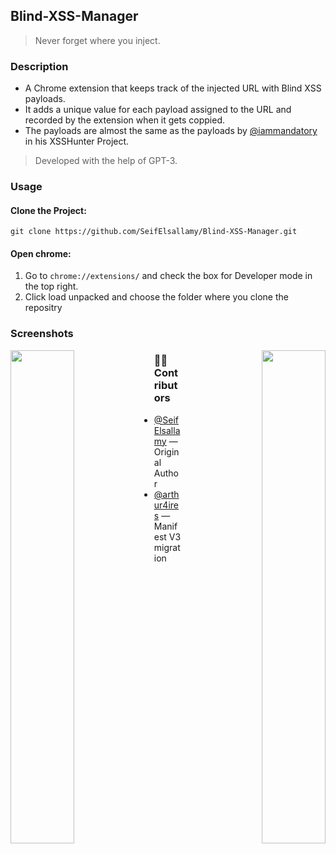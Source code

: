 ## Blind-XSS-Manager

> Never forget where you inject.

### Description

- A Chrome extension that keeps track of the injected URL with Blind XSS payloads.
- It adds a unique value for each payload assigned to the URL and recorded by the extension when it gets coppied.
- The payloads are almost the same as the payloads by [@iammandatory](https://twitter.com/iammandatory) in his XSSHunter Project.

> Developed with the help of GPT-3.

### Usage

#### Clone the Project:

```
git clone https://github.com/SeifElsallamy/Blind-XSS-Manager.git
```

#### Open chrome:

1. Go to `chrome://extensions/` and check the box for Developer mode in the top right.
2. Click load unpacked and choose the folder where you clone the repositry

### Screenshots

<p align="left"><img width="45%" align="left" src="https://user-images.githubusercontent.com/11223632/209441622-1187dfe8-1023-4145-a71d-2f5a0177ed5a.png"  /></p>

<p align="right"><img width="45%" align="right" src="https://user-images.githubusercontent.com/11223632/209441632-3b88e6a6-2395-4fd4-a003-adbd7fb563b1.png"  /></p>

### 🧑‍💻 Contributors

- [@SeifElsallamy](https://github.com/SeifElsallamy) — Original Author  
- [@arthur4ires](https://github.com/arthur4ires) — Manifest V3 migration
